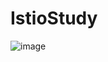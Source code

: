 # IstioStudy

![image](https://user-images.githubusercontent.com/50174803/133859614-10dc8c45-7671-4d0c-894d-e42ddc769da0.png)
